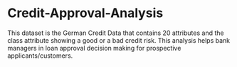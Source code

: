 # Credit-Approval-Analysis
This dataset is the German Credit Data that contains
20 attributes and the class attribute showing a good or a bad credit risk. This analysis helps bank managers in
loan approval decision making for prospective applicants/customers.

